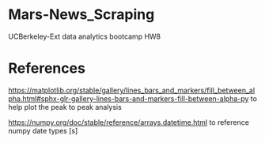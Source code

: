 # Mars-News_Scraping
UCBerkeley-Ext data analytics bootcamp HW8

# References
https://matplotlib.org/stable/gallery/lines_bars_and_markers/fill_between_alpha.html#sphx-glr-gallery-lines-bars-and-markers-fill-between-alpha-py to help plot the peak to peak analysis

https://numpy.org/doc/stable/reference/arrays.datetime.html to reference numpy date types
[s]